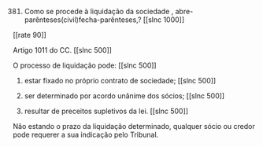 381. Como se procede à liquidação da sociedade , abre-parênteses(civil)fecha-parênteses,?
[[slnc 1000]]

[[rate 90]]

Artigo 1011 do CC. [[slnc 500]]

O processo de liquidação pode:
[[slnc 500]]

1)  estar fixado no próprio contrato de sociedade;
[[slnc 500]]

2)  ser determinado por acordo unânime dos sócios;
[[slnc 500]]

3)  resultar de preceitos supletivos da lei.
[[slnc 500]]

Não estando o prazo da liquidação determinado, qualquer sócio ou credor pode requerer a sua indicação pelo Tribunal.
